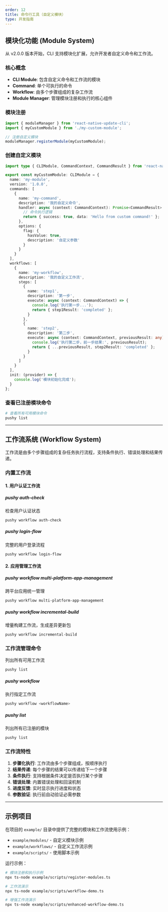 ```yaml
---
order: 12
title: 命令行工具（自定义模块）
type: 开发指南
---
```


## 模块化功能 (Module System)

从 v2.0.0 版本开始，CLI 支持模块化扩展，允许开发者自定义命令和工作流。

### 核心概念

- **CLI Module**: 包含自定义命令和工作流的模块
- **Command**: 单个可执行的命令
- **Workflow**: 由多个步骤组成的复杂工作流
- **Module Manager**: 管理模块注册和执行的核心组件

### 模块注册

```typescript
import { moduleManager } from 'react-native-update-cli';
import { myCustomModule } from './my-custom-module';

// 注册自定义模块
moduleManager.registerModule(myCustomModule);
```

### 创建自定义模块

```typescript
import type { CLIModule, CommandContext, CommandResult } from 'react-native-update-cli';

export const myCustomModule: CLIModule = {
  name: 'my-module',
  version: '1.0.0',
  commands: [
    {
      name: 'my-command',
      description: '我的自定义命令',
      handler: async (context: CommandContext): Promise<CommandResult> => {
        // 命令执行逻辑
        return { success: true, data: 'Hello from custom command!' };
      },
      options: {
        flag: {
          hasValue: true,
          description: '自定义参数'
        }
      }
    }
  ],
  workflows: [
    {
      name: 'my-workflow',
      description: '我的自定义工作流',
      steps: [
        {
          name: 'step1',
          description: '第一步',
          execute: async (context: CommandContext) => {
            console.log('执行第一步...');
            return { step1Result: 'completed' };
          }
        },
        {
          name: 'step2',
          description: '第二步',
          execute: async (context: CommandContext, previousResult: any) => {
            console.log('执行第二步，前一步结果:', previousResult);
            return { ...previousResult, step2Result: 'completed' };
          }
        }
      ]
    }
  ],
  init: (provider) => {
    console.log('模块初始化完成');
  }
};
```

### 查看已注册模块命令

```bash
# 查看所有可用模块命令
pushy list
```

---

## 工作流系统 (Workflow System)

工作流是由多个步骤组成的复杂任务执行流程，支持条件执行、错误处理和结果传递。

### 内置工作流

#### 1. 用户认证工作流

##### pushy auth-check
检查用户认证状态

```bash
pushy workflow auth-check
```

##### pushy login-flow  
完整的用户登录流程

```bash
pushy workflow login-flow
```

#### 2. 应用管理工作流

##### pushy workflow multi-platform-app-management
跨平台应用统一管理

```bash
pushy workflow multi-platform-app-management
```

##### pushy workflow incremental-build
增量构建工作流，生成差异更新包

```bash
pushy workflow incremental-build
```

### 工作流管理命令

列出所有可用工作流

```bash
pushy list
```

##### pushy workflow
执行指定工作流

```bash
pushy workflow <workflowName>
```

##### pushy list
列出所有已注册的模块

```bash
pushy list
```

### 工作流特性

1. **步骤化执行**: 工作流由多个步骤组成，按顺序执行
2. **结果传递**: 每个步骤的结果可以传递给下一个步骤
3. **条件执行**: 支持根据条件决定是否执行某个步骤
4. **错误处理**: 内置错误处理和回滚机制
5. **进度反馈**: 实时显示执行进度和状态
6. **参数验证**: 执行前自动验证必需参数

---

## 示例项目

在项目的 `example/` 目录中提供了完整的模块和工作流使用示例：

- `example/modules/` - 自定义模块示例
- `example/workflows/` - 自定义工作流示例  
- `example/scripts/` - 使用脚本示例

运行示例：

```bash
# 模块注册和执行示例
npx ts-node example/scripts/register-modules.ts

# 工作流演示
npx ts-node example/scripts/workflow-demo.ts

# 增强工作流演示
npx ts-node example/scripts/enhanced-workflow-demo.ts
```
